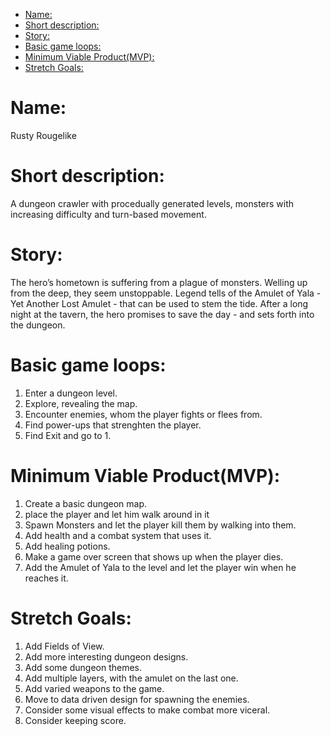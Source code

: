 <!--toc:start-->
- [Name:](#name)
- [Short description:](#short-description)
- [Story:](#story)
- [Basic game loops:](#basic-game-loops)
- [Minimum Viable Product(MVP):](#minimum-viable-productmvp)
- [Stretch Goals:](#stretch-goals)
<!--toc:end-->

# Name:
Rusty Rougelike
# Short description:
A dungeon crawler with procedually generated levels, monsters with increasing difficulty and turn-based movement.
# Story:
The hero’s hometown is suffering from a plague of monsters. Welling up from the deep, they seem unstoppable. Legend tells of the Amulet of Yala - Yet Another Lost Amulet - that can be used to stem the tide. After a long night at the tavern, the hero promises to save the day - and sets forth into the dungeon.
# Basic game loops:
1. Enter a dungeon level.
2. Explore, revealing the map.
3. Encounter enemies, whom the player fights or flees from.
4. Find power-ups that strenghten the player.
5. Find Exit and go to 1.
# Minimum Viable Product(MVP):
1. Create a basic dungeon map.
2. place the player and let him walk around in it
3. Spawn Monsters and let the player kill them by walking into them.
4. Add health and a combat system that uses it.
5. Add healing potions.
6. Make a game over screen that shows up when the player dies.
7. Add the Amulet of Yala to the level and let the player win when he reaches it.
# Stretch Goals:
1. Add Fields of View.
2. Add more interesting dungeon designs.
3. Add some dungeon themes.
4. Add multiple layers, with the amulet on the last one.
5. Add varied weapons to the game.
6. Move to data driven design for spawning the enemies.
7. Consider some visual effects to make combat more viceral.
8. Consider keeping score.
